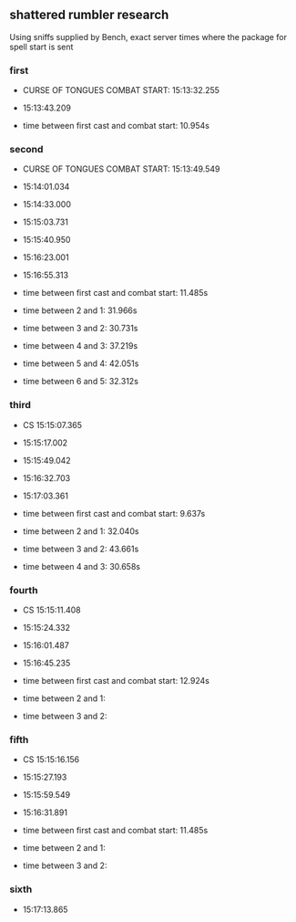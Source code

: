 ## shattered rumbler research

Using sniffs supplied by Bench, exact server times where the package for spell start is sent

### first
- CURSE OF TONGUES COMBAT START: 15:13:32.255
- 15:13:43.209

- time between first cast and combat start: 10.954s

### second
- CURSE OF TONGUES COMBAT START: 15:13:49.549
- 15:14:01.034 
- 15:14:33.000 
- 15:15:03.731
- 15:15:40.950
- 15:16:23.001
- 15:16:55.313

- time between first cast and combat start: 11.485s
- time between 2 and 1: 31.966s
- time between 3 and 2: 30.731s
- time between 4 and 3: 37.219s
- time between 5 and 4: 42.051s
- time between 6 and 5: 32.312s

### third
- CS 15:15:07.365
- 15:15:17.002
- 15:15:49.042
- 15:16:32.703
- 15:17:03.361

- time between first cast and combat start: 9.637s
- time between 2 and 1: 32.040s
- time between 3 and 2: 43.661s
- time between 4 and 3: 30.658s

### fourth
- CS 15:15:11.408
- 15:15:24.332
- 15:16:01.487
- 15:16:45.235

- time between first cast and combat start: 12.924s
- time between 2 and 1:
- time between 3 and 2:

### fifth
- CS 15:15:16.156
- 15:15:27.193 
- 15:15:59.549
- 15:16:31.891 

- time between first cast and combat start: 11.485s
- time between 2 and 1:
- time between 3 and 2:

### sixth
- 15:17:13.865





